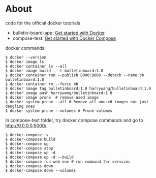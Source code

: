 # About
code for the official docker tutorials
- bulletin-board-app: [Get started with Docker](https://docs.docker.com/get-started/)
- compose-test: [Get started with Docker Compose](https://docs.docker.com/compose/gettingstarted/)

docker commands:

```
$ docker --version
$ docker image ls
$ docker container ls --all
$ docker image build . -t bulletinboard:1.0
$ docker container run --publish 8000:8080 --detach --name bb bulletinboard:1.0
$ docker container rm --force bb
$ docker image tag bulletinboard:1.0 harrywang/bulletinboard:1.0
$ docker image push harrywang/bulletinboard:1.0
$ docker image prune  # remove used image
$ docker system prune --all # Remove all unused images not just dangling ones
$ docker system prune --volumes # Prune volumes
```

In compose-test folder, try docker compose commands and go to http://0.0.0.0:5000/

```
$ docker-compose -v
$ docker-compose build
$ docker-compose up
$ docker-compose stop
$ docker-compose up -d
$ docker-compose up -d --build
$ docker-compose run web env # run command for services
$ docker-compose down
$ docker-compose down --volumes
```
